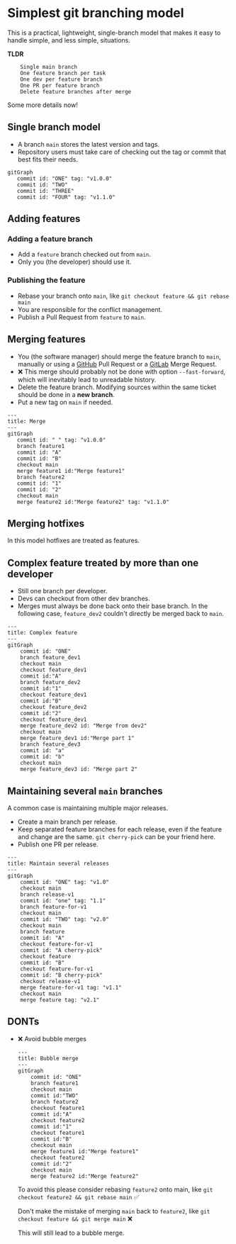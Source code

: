 # Simplest git branching model

This is a practical, lightweight, single-branch model that makes it easy to handle simple, and less simple, situations.

**TLDR**
```
    Single main branch
    One feature branch per task
    One dev per feature branch
    One PR per feature branch
    Delete feature branches after merge
```

Some more details now!

## Single branch model
* A branch `main` stores the latest version and tags.
* Repository users must take care of checking out the tag or commit that best fits their needs.

```mermaid
gitGraph
   commit id: "ONE" tag: "v1.0.0"
   commit id: "TWO"
   commit id: "THREE"
   commit id: "FOUR" tag: "v1.1.0"
```

## Adding features

### Adding a feature branch
* Add a `feature` branch checked out from `main`.
* Only you (the developer) should use it.

### Publishing the feature
* Rebase your branch onto `main`, like `git checkout feature && git rebase main`
* You are responsible for the conflict management.
* Publish a Pull Request from `feature` to `main`.

## Merging features
* You (the software manager) should merge the feature branch to `main`, manually or using a [GitHub](https://github.com/) Pull Request or a [GitLab](https://gitlab.com/) Merge Request.
* :x: This merge should probably not be done with option `--fast-forward`, which will inevitably lead to unreadable history.
* Delete the feature branch. Modifying sources within the same ticket should be done in a **new branch**.
* Put a new tag on `main` if needed.

```mermaid
---
title: Merge
---
gitGraph
   commit id: " " tag: "v1.0.0"
   branch feature1
   commit id: "A"
   commit id: "B"
   checkout main
   merge feature1 id:"Merge feature1"
   branch feature2
   commit id: "1"
   commit id: "2"
   checkout main
   merge feature2 id:"Merge feature2" tag: "v1.1.0" 
```

## Merging hotfixes
In this model hotfixes are treated as features.

## Complex feature treated by more than one developer
* Still one branch per developer.
* Devs can checkout from other dev branches.
* Merges must always be done back onto their base branch. In the following case, `feature_dev2` couldn't directly be merged back to `main`.

```mermaid
---
title: Complex feature
---
gitGraph
    commit id: "ONE"
    branch feature_dev1
    checkout main
    checkout feature_dev1
    commit id:"A"
    branch feature_dev2
    commit id:"1"
    checkout feature_dev1
    commit id:"B"
    checkout feature_dev2
    commit id:"2"
    checkout feature_dev1
    merge feature_dev2 id: "Merge from dev2"
    checkout main
    merge feature_dev1 id:"Merge part 1"
    branch feature_dev3
    commit id: "a"
    commit id: "b"
    checkout main
    merge feature_dev3 id: "Merge part 2"
```

## Maintaining several `main` branches
A common case is maintaining multiple major releases.
* Create a main branch per release.
* Keep separated feature branches for each release, even if the feature and change are the same. `git cherry-pick` can be your friend here.
* Publish one PR per release.

```mermaid
---
title: Maintain several releases
---
gitGraph
    commit id: "ONE" tag: "v1.0"
    checkout main
    branch release-v1
    commit id: "one" tag: "1.1"
    branch feature-for-v1
    checkout main
    commit id: "TWO" tag: "v2.0"
    checkout main    
    branch feature
    commit id: "A"
    checkout feature-for-v1
    commit id: "A cherry-pick"
    checkout feature
    commit id: "B"
    checkout feature-for-v1
    commit id: "B cherry-pick"
    checkout release-v1
    merge feature-for-v1 tag: "v1.1"
    checkout main
    merge feature tag: "v2.1"
```

## DONTs

* :x: Avoid bubble merges
    ```mermaid
    ---
    title: Bubble merge
    ---
    gitGraph
        commit id: "ONE"
        branch feature1
        checkout main
        commit id:"TWO"
        branch feature2
        checkout feature1
        commit id:"A"
        checkout feature2
        commit id:"1"
        checkout feature1
        commit id:"B"
        checkout main
        merge feature1 id:"Merge feature1"
        checkout feature2
        commit id:"2"
        checkout main
        merge feature2 id:"Merge feature2"
    ```

    To avoid this please consider rebasing `feature2` onto main, like `git checkout feature2 && git rebase main` :white_check_mark:

    Don't make the mistake of merging `main` back to `feature2`, like `git checkout feature && git merge main` :x:

    This will still lead to a bubble merge.
